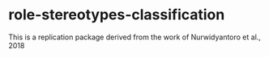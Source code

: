 # role-stereotypes-classification
This is a replication package derived from the work of Nurwidyantoro et al., 2018
